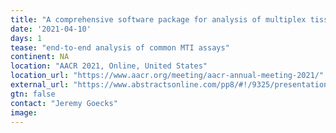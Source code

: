 ```yaml
---
title: "A comprehensive software package for analysis of multiplex tissue imaging datasets"
date: '2021-04-10'
days: 1
tease: "end-to-end analysis of common MTI assays"
continent: NA
location: "AACR 2021, Online, United States"
location_url: "https://www.aacr.org/meeting/aacr-annual-meeting-2021/"
external_url: "https://www.abstractsonline.com/pp8/#!/9325/presentation/1247"
gtn: false
contact: "Jeremy Goecks"
image: 
---
```

